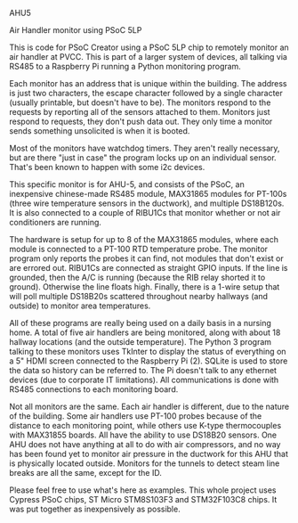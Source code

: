 AHU5

Air Handler monitor using PSoC 5LP

This is code for PSoC Creator using a PSoC 5LP chip to remotely monitor an air handler at PVCC. This is part of a larger system of devices, all talking via RS485 to a Raspberry Pi running a Python monitoring program.

Each monitor has an address that is unique within the building. The address is just two characters, the escape character followed by a single character (usually printable, but doesn't have to be). The monitors respond to the requests by reporting all of the sensors attached to them. Monitors just respond to requests, they don't push data out. They only time a monitor sends something unsolicited is when it is booted.

Most of the monitors have watchdog timers. They aren't really necessary, but are there "just in case" the program locks up on an individual sensor. That's been known to happen with some i2c devices.

This specific monitor is for AHU-5, and consists of the PSoC, an inexpensive chinese-made RS485 module, MAX31865 modules for PT-100s (three wire temperature sensors in the ductwork), and multiple DS18B120s. It is also connected to a couple of RIBU1Cs that monitor whether or not air conditioners are running.

The hardware is setup for up to 8 of the MAX31865 modules, where each module is connected to a PT-100 RTD temperature probe. The monitor program only reports the probes it can find, not modules that don't exist or are errored out. RIBU1Cs are connected as straight GPIO inputs. If the line is grounded, then the A/C is running (because the RIB relay shorted it to ground). Otherwise the line floats high. Finally, there is a 1-wire setup that will poll multiple DS18B20s scattered throughout nearby hallways (and outside) to monitor area temperatures.

All of these programs are really being used on a daily basis in a nursing home. A total of five air handlers are being monitored, along with about 18 hallway locations (and the outside temperature). The Python 3 program talking to these monitors uses TkInter to display the status of everything on a 5" HDMI screen connected to the Raspberry Pi (2). SQLite is used to store the data so history can be referred to. The Pi doesn't talk to any ethernet devices (due to corporate IT limitations). All communications is done with RS485 connections to each monitoring board.

Not all monitors are the same. Each air handler is different, due to the nature of the building. Some air handlers use PT-100 probes because of the distance to each monitoring point, while others use K-type thermocouples with MAX31855 boards. All have the ability to use DS18B20 sensors. One AHU does not have anything at all to do with air compressors, and no way has been found yet to monitor air pressure in the ductwork for this AHU that is physically located outside. Monitors for the tunnels to detect steam line breaks are all the same, except for the ID.

Please feel free to use what's here as examples. This whole project uses Cypress PSoC chips, ST Micro STM8S103F3 and STM32F103C8 chips. It was put together as inexpensively as possible.
